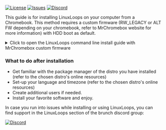 <div id="top"></div>

<!-- Shields/Logos -->
[![License][license-shield]][license-url]
[![Issues][issues-shield]][issues-url]
[![Discord][discord-shield]][discord-url]

<!-- Installation Guides -->
This guide is for installing LinuxLoops on your computer from a Chromebook. This method requires a custom firmware (RW_LEGACY or ALT FW depending on your chromebook, refer to MrChromebox website for more information) with HDD boot as default.

<details>
  <summary>Click to open the LinuxLoops command line install guide with MrChromebox custom firmware</summary>

### Requirements
- Developer mode.
- MrChromebox custom firmware (RW_LEGACY or ALT FW depending on your chromebook, refer to MrChromebox website for more information)
- 10 GB available space.
- An entry level understanding of the linux terminal.
  - This guide aims to make this process as easy as possible, but knowing the basics is expected.

### Installation steps

1. Install MrChromebox custom firmware (RW_LEGACY or ALT FW depending on your chromebook, refer to MrChromebox website for more information) with HDD boot as default.

2. (Optional) If you want to the linuxloops image to be encrypted (highly recommended) install Chromebrew and the "cryptsetup" Chromebrew package (refer to Chromebrew online resources).

3. Change the directory to your Downloads folder.

`cd ~/Downloads`

4. Create a directory for linuxloops images on the unencrypted part of the data partition:

`sudo mkdir /mnt/stateful_partition/unencrypted/linuxloops`
  
5. Install the linuxloops script:

`sudo chown 1000:1000 /usr/local`
`mkdir -p /usr/local/bin`
`curl -L https://raw.githubusercontent.com/sebanc/linuxloops/main/linuxloops -o /usr/local/bin/linuxloops`
`chmod 0755 /usr/local/bin/linuxloops`

6. List available distros and desktop environments:

`sudo bash linuxloops -l`

7. Launch the installer:

Arguments description:
"-dist <distribution>": selects the linux distro (mandatory)
"-env <desktop_environment>": selects the default desktop environment (optional, gnome desktop environment is generally selected by default)
"-img <path>": set the path to the disk image such as: /mnt/stateful_partition/unencrypted/linuxloops/distro.img
"-s" <number>: size of the disk image in GB (optional, 10GB by default)
"-z" <number>: size of the swap (optional) (optional, no swap by default)
"-e": enable rootfs and swap partitions encryption (optional but highly recommended)
"-S": automatically applied Microsoft Surface patches from www.github.com/linux-surface (optional, Surface patches are not included by default)

`sudo bash linuxloops -dist ubuntu -env kde-full -img /mnt/stateful_partition/unencrypted/linuxloops/ubuntu.img -s 24 -z 4 -e`

8. Reboot your Chromebook and press CTRL+L on the developer mode screen to boot the linuxloops image.

</details>

### What to do after installation
- Get familiar with the package manager of the distro you have installed (refer to the chosen distro's online resources)
- Set-up your language and timezone (refer to the chosen distro's online resources)
- Create additional users if needed.
- Install your favorite software and enjoy.

In case you run into issues while installing or using LinuxLoops, you can find support in the LinuxLoops section of the brunch discord group:

[![Discord][discord-shield]][discord-url]

<!-- Reference Links -->
<!-- Badges -->
[license-shield]: https://img.shields.io/github/license/sebanc/linuxloops-beta?label=License&logo=Github&style=flat-square
[license-url]: ./LICENSE
[issues-shield]: https://img.shields.io/github/issues/sebanc/linuxloops-beta?label=Issues&logo=Github&style=flat-square
[issues-url]: https://github.com/sebanc/linuxloops-beta/issues
[discord-shield]: https://img.shields.io/badge/Discord-Join-7289da?style=flat-square&logo=discord&logoColor=%23FFFFFF
[discord-url]: https://discord.gg/x2EgK2M

